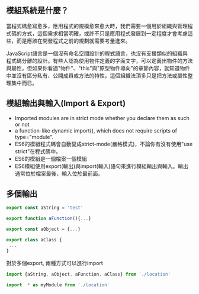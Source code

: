 


## 模組系統是什麼？
當程式碼愈寫愈多，應用程式的規模愈來愈大時，我們需要一個用於組織與管理程式碼的方式，這個需求相當明確，或許不只是應用程式發展到一定程度才會考慮這些，而是應該在開發程式之前的規劃就需要考量進來。

JavaScript語言是一個沒有命名空間設計的程式語言，也沒有支援類似的組織與程式碼分離的設計。有些人認為使用物件定義的字面文字，可以定義出物件的方法與屬性，但如果你看過"物件"、"this"與"原型物件導向"的章節內容，就知道物件中並沒有區分私有、公開成員或方法的特性，這個組織法頂多只是把方法或屬性整理集中而已。



## 模組輸出與輸入(Import & Export)

- Imported modules are in strict mode whether you declare them as such or not
- a function-like dynamic import(), which does not require scripts of type="module".
- ES6的模組程式碼會自動變成strict-mode(嚴格模式)，不論你有沒有使用"use strict"在程式碼中。
- ES6的模組是一個檔案一個模組
- ES6模組使用export(輸出)與import(輸入)語句來進行模組輸出與輸入。輸出通常位於檔案最後，輸入位於最前面。



## 多個輸出

```js
export const aString = 'test'

export function aFunction(){...}

export const aObject = {...}

export class aClass {
 ...
}
```
對於多個export, 兩種方式可以進行import

```js
import {aString, aObject, aFunction, aClass} from './location'
```
```js
import  * as myModule from './location'
```





